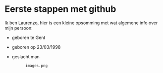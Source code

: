 
# Eerste stappen met github
Ik ben Laurenzo, hier is een kleine opsomming met wat algemene info over mijn persoon:
* geboren te Gent
* geboren op 23/03/1998
* geslacht man

            images.png
